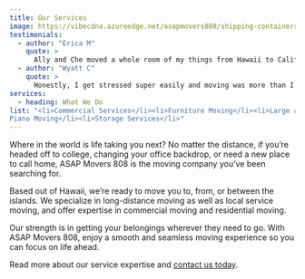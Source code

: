 ```yaml
---
title: Our Services
image: https://vibecdna.azureedge.net/asapmovers808/shipping-containers-by-ocean-1440.jpg
testimonials:
  - author: "Erica M"
    quote: >
      Ally and Che moved a whole room of my things from Hawaii to California. I was really nervous about the whole thing since it involved packing my things at my house, shipping it overseas, and delivering it...in California. However, they made the whole process really seamless and were really friendly and patient with me the entire time. They were super responsive via text and email, which was helpful, and they packed my stuff SUPER fast and were out of my place in no time. My stuff arrived safely and I'd definitely choose them if I ever have to move again...
  - author: "Wyatt C"
    quote: >
      Honestly, I get stressed super easily and moving was more than I could handle. I couldn't find a lot of places that would move me from Hawaii to Minnesota without it being a complete hassle but ASAP Moving took a lot of the stress out of the process. Highly recommend.
services:
  - heading: What We Do
list: "<li>Commercial Services</li><li>Furniture Moving</li><li>Large and Heavy Item Moving</li><li>Long Distance Moving</li><li>Packing, Unpacking, & Crating</li><li>Senior Moving</li><li>Furniture Assembly</li><li>International Relocations</li><li>Local Moving</li><li>Moving Container Rentals</li><li>
Piano Moving</li><li>Storage Services</li>"
---      
```

Where in the world is life taking you next? No matter the distance, if you’re headed off to college, changing your office backdrop, or need a new place to call home, ASAP Movers 808 is the moving company you’ve been searching for.  

Based out of Hawaii, we’re ready to move you to, from, or between the islands. We specialize in long-distance moving as well as local service moving, and offer expertise in commercial moving and residential moving.   

Our strength is in getting your belongings wherever they need to go. With ASAP Movers 808, enjoy a smooth and seamless moving experience so you can focus on life ahead.   

Read more about our service expertise and [contact us today](/contact).




